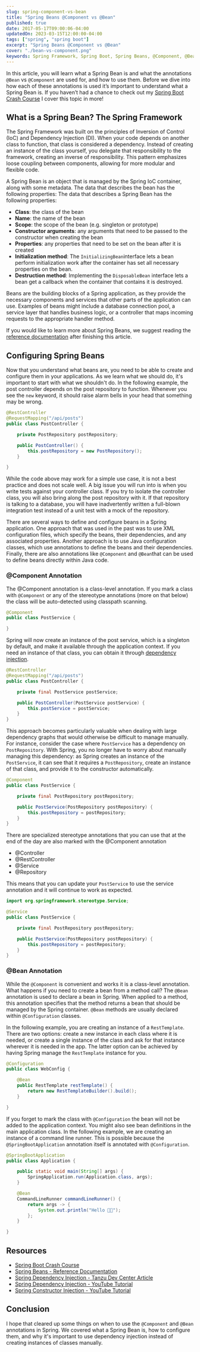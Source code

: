 ```yaml
---
slug: spring-component-vs-bean
title: "Spring Beans @Component vs @Bean"
published: true
date: 2017-05-17T09:00:06-04:00
updatedOn: 2023-03-15T12:00:00-04:00
tags: ["spring", "spring boot"]
excerpt: "Spring Beans @Component vs @Bean"
cover: "./bean-vs-component.png"
keywords: Spring Framework, Spring Boot, Spring Beans, @Component, @Bean
---
```


In this article, you will learn what a Spring Bean is and what the annotations `@Bean` vs `@Component` are used for, and how to use them. Before we dive into how each of these annotations is used it’s important to understand what a Spring Bean is. If you haven’t had a chance to check out my [Spring Boot Crash Course](https://www.danvega.dev/blog/2023/03/09/spring-boot-crash-course/) I cover this topic in more!

## What is a Spring Bean? The Spring Framework

The Spring Framework was built on the principles of Inversion of Control (IoC) and Dependency Injection (DI). When your code depends on another class to function, that class is considered a dependency. Instead of creating an instance of the class yourself, you delegate that responsibility to the framework, creating an inverse of responsibility. This pattern emphasizes loose coupling between components, allowing for more modular and flexible code.

A Spring Bean is an object that is managed by the Spring IoC container, along with some metadata. The data that describes the bean has the following properties: The data that describes a Spring Bean has the following properties:

- **Class**: the class of the bean
- **Name**: the name of the bean
- **Scope**: the scope of the bean (e.g. singleton or prototype)
- **Constructor arguments**: any arguments that need to be passed to the constructor when creating the bean
- **Properties**: any properties that need to be set on the bean after it is created
- **Initialization method**: The `InitializingBean`interface lets a bean perform initialization work after the container has set all necessary properties on the bean.
- **Destruction method**: Implementing the `DisposableBean` interface lets a bean get a callback when the container that contains it is destroyed.

Beans are the building blocks of a Spring application, as they provide the necessary components and services that other parts of the application can use. Examples of beans might include a database connection pool, a service layer that handles business logic, or a controller that maps incoming requests to the appropriate handler method.

If you would like to learn more about Spring Beans, we suggest reading the [reference documentation](https://docs.spring.io/spring-framework/docs/current/reference/html/core.html#beans-definition) after finishing this article.

## Configuring Spring Beans

Now that you understand what beans are, you need to be able to create and configure them in your applications. As we learn what we should do, it's important to start with what we shouldn't do. In the following example, the post controller depends on the post repository to function. Whenever you see the `new` keyword, it should raise alarm bells in your head that something may be wrong.

```java
@RestController
@RequestMapping("/api/posts")
public class PostController {

    private PostRepository postRepository;

    public PostController() {
        this.postRepository = new PostRepository();
    }

}
```

While the code above may work for a simple use case, it is not a best practice and does not scale well. A big issue you will run into is when you write tests against your controller class. If you try to isolate the controller class, you will also bring along the post repository with it. If that repository is talking to a database, you will have inadvertently written a full-blown integration test instead of a unit test with a mock of the repository.

There are several ways to define and configure beans in a Spring application. One approach that was used in the past was to use XML configuration files, which specify the beans, their dependencies, and any associated properties. Another approach is to use Java configuration classes, which use annotations to define the beans and their dependencies. Finally, there are also annotations like `@Component` and `@Bean`that can be used to define beans directly within Java code.

### @Component Annotation

The @Component annotation is a class-level annotation. If you mark a class with `@Component` or any of the stereotype annotations (more on that below) the class will be auto-detected using classpath scanning.

```java
@Component
public class PostService {

}
```

Spring will now create an instance of the post service, which is a singleton by default, and make it available through the application context. If you need an instance of that class, you can obtain it through [dependency injection](https://tanzu.vmware.com/developer/guides/dependency-injection/).

```java
@RestController
@RequestMapping("/api/posts")
public class PostController {

    private final PostService postService;

    public PostController(PostService postService) {
        this.postService = postService;
    }
}
```

This approach becomes particularly valuable when dealing with large dependency graphs that would otherwise be difficult to manage manually. For instance, consider the case where `PostService` has a dependency on `PostRepository`. With Spring, you no longer have to worry about manually managing this dependency: as Spring creates an instance of the `PostService`, it can see that it requires a `PostRepository`, create an instance of that class, and provide it to the constructor automatically.

```java
@Component
public class PostService {

    private final PostRepository postRepository;

    public PostService(PostRepository postRepository) {
        this.postRepository = postRepository;
    }
}
```

There are specialized stereotype annotations that you can use that at the end of the day are also marked with the @Component annotation

- @Controller
- @RestController
- @Service
- @Repository

This means that you can update your `PostService` to use the service annotation and it will continue to work as expected.

```java
import org.springframework.stereotype.Service;

@Service
public class PostService {

    private final PostRepository postRepository;

    public PostService(PostRepository postRepository) {
        this.postRepository = postRepository;
    }
}
```

### @Bean Annotation

While the `@Component` is convenient and works it is a class-level annotation. What happens if you need to create a bean from a method call? The `@Bean` annotation is used to declare a bean in Spring. When applied to a method, this annotation specifies that the method returns a bean that should be managed by the Spring container. `@Bean` methods are usually declared within `@Configuration` classes.

In the following example, you are creating an instance of a `RestTemplate`. There are two options: create a new instance in each class where it is needed, or create a single instance of the class and ask for that instance wherever it is needed in the app. The latter option can be achieved by having Spring manage the `RestTemplate` instance for you.

```java
@Configuration
public class WebConfig {

    @Bean
    public RestTemplate restTemplate() {
        return new RestTemplateBuilder().build();
    }

}
```

If you forget to mark the class with `@Configuration` the bean will not be added to the application context. You might also see bean definitions in the main application class. In the following example, we are creating an instance of a command line runner. This is possible because the `@SpringBootApplication` annotation itself is annotated with `@Configuration`.

```java
@SpringBootApplication
public class Application {

	public static void main(String[] args) {
		SpringApplication.run(Application.class, args);
	}

	@Bean
	CommandLineRunner commandLineRunner() {
		return args -> {
			System.out.println("Hello 👋🏻");
		};
	}

}
```

## Resources

- [Spring Boot Crash Course](https://www.danvega.dev/blog/2023/03/09/spring-boot-crash-course/)
- [Spring Beans - Reference Documentation](https://docs.spring.io/spring-framework/docs/current/reference/html/core.html#beans-definition)
- [Spring Dependency Injection - Tanzu Dev Center Article](https://tanzu.vmware.com/developer/guides/dependency-injection/)
- [Spring Dependency Injection - YouTube Tutorial](https://youtu.be/TBlB2_4_Sqo)
- [Spring Constructor Injection - YouTube Tutorial](https://youtu.be/aX-bgylmprA)

## Conclusion

I hope that cleared up some things on when to use the `@Component` and `@Bean` annotations in Spring. We covered what a Spring Bean is, how to configure them, and why it's important to use dependency injection instead of creating instances of classes manually.

